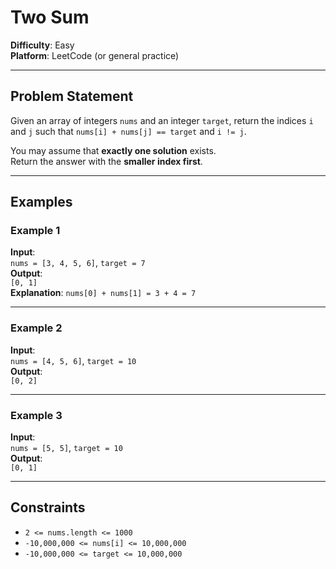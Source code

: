 # Two Sum

**Difficulty**: Easy  
**Platform**: LeetCode (or general practice)

---

## Problem Statement

Given an array of integers `nums` and an integer `target`, return the indices `i` and `j` such that `nums[i] + nums[j] == target` and `i != j`.

You may assume that **exactly one solution** exists.  
Return the answer with the **smaller index first**.

---

## Examples

### Example 1

**Input**:  
`nums = [3, 4, 5, 6]`, `target = 7`  
**Output**:  
`[0, 1]`  
**Explanation**: `nums[0] + nums[1] = 3 + 4 = 7`

---

### Example 2

**Input**:  
`nums = [4, 5, 6]`, `target = 10`  
**Output**:  
`[0, 2]`

---

### Example 3

**Input**:  
`nums = [5, 5]`, `target = 10`  
**Output**:  
`[0, 1]`

---

## Constraints

- `2 <= nums.length <= 1000`
- `-10,000,000 <= nums[i] <= 10,000,000`
- `-10,000,000 <= target <= 10,000,000`
